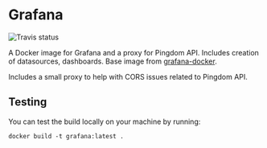 # Grafana

![Travis status](https://api.travis-ci.org/Opetushallitus/grafana.svg?branch=master)

A Docker image for Grafana and a proxy for Pingdom API. Includes creation of datasources, dashboards.
Base image from [grafana-docker](https://github.com/Opetushallitus/clamav-rest).

Includes a small proxy to help with CORS issues related to Pingdom API.

## Testing

You can test the build locally on your machine by running:

    docker build -t grafana:latest .
